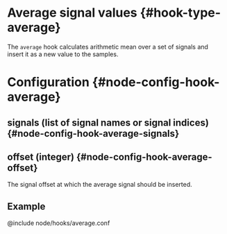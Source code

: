 # Average signal values {#hook-type-average}

The `average` hook calculates arithmetic mean over a set of signals and insert it as a new value to the samples.

# Configuration {#node-config-hook-average}

## signals (list of signal names or signal indices) {#node-config-hook-average-signals}

## offset (integer) {#node-config-hook-average-offset}

The signal offset at which the average signal should be inserted.

## Example

@include node/hooks/average.conf
